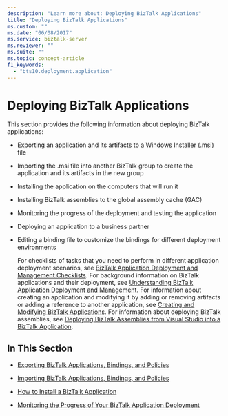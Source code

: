 ```yaml
---
description: "Learn more about: Deploying BizTalk Applications"
title: "Deploying BizTalk Applications"
ms.custom: ""
ms.date: "06/08/2017"
ms.service: biztalk-server
ms.reviewer: ""
ms.suite: ""
ms.topic: concept-article
f1_keywords: 
  - "bts10.deployment.application"
---
```

# Deploying BizTalk Applications
This section provides the following information about deploying BizTalk applications:  
  
- Exporting an application and its artifacts to a Windows Installer (.msi) file  
  
- Importing the .msi file into another BizTalk group to create the application and its artifacts in the new group  
  
- Installing the application on the computers that will run it  
  
- Installing BizTalk assemblies to the global assembly cache (GAC)  
  
- Monitoring the progress of the deployment and testing the application  
  
- Deploying an application to a business partner  
  
- Editing a binding file to customize the bindings for different deployment environments  
  
  For checklists of tasks that you need to perform in different application deployment scenarios, see [BizTalk Application Deployment and Management Checklists](../core/biztalk-application-deployment-and-management-checklists.md). For background information on BizTalk applications and their deployment, see [Understanding BizTalk Application Deployment and Management](../core/understanding-biztalk-application-deployment-and-management.md). For information about creating an application and modifying it by adding or removing artifacts or adding a reference to another application, see [Creating and Modifying BizTalk Applications](../core/creating-and-modifying-biztalk-applications.md). For information about deploying BizTalk assemblies, see [Deploying BizTalk Assemblies from Visual Studio into a BizTalk Application](../core/deploying-biztalk-assemblies-from-visual-studio-into-a-biztalk-application.md).  
  
## In This Section  
  
-   [Exporting BizTalk Applications, Bindings, and Policies](../core/exporting-biztalk-applications-bindings-and-policies.md)  
  
-   [Importing BizTalk Applications, Bindings, and Policies](../core/importing-biztalk-applications-bindings-and-policies.md)  
  
-   [How to Install a BizTalk Application](../core/how-to-install-a-biztalk-application.md)  
  
-   [Monitoring the Progress of Your BizTalk Application Deployment](../core/monitoring-the-progress-of-your-biztalk-application-deployment.md)
